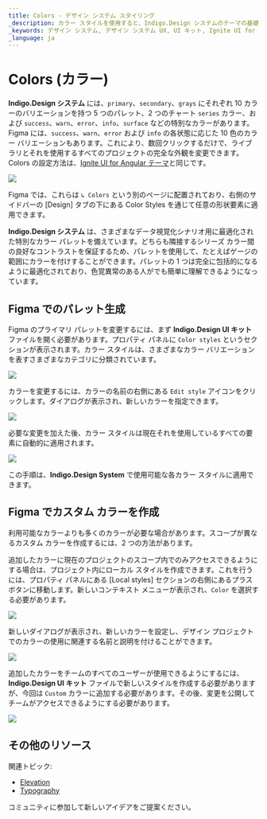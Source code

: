 ```yaml
---
title: Colors - デザイン システム スタイリング
_description: カラー スタイルを使用すると、Indigo.Design システムのテーマの基礎としてパレットと特別なカラーを設定できます。
_keywords: デザイン システム, デザイン システム UX, UI キット, Ignite UI for Angular, Angular, Angular デザイン システム, Angular 用のデザイン キット, Figma, Figma to Angular, Figma からコードをエクスポート, Figma HTML, Figma to HTML, Figma UI キット
_language: ja
---
```


# Colors (カラー)

**Indigo.Design システム** には、`primary`、`secondary`、`grays` にそれぞれ 10 カラーのバリエーションを持つ 5 つのパレット、2 つのチャート `series` カラー、および `success`、`warn`、`error`、`info`、`surface` などの特別なカラーがあります。Figma には、`success`、`warn`、`error` および `info` の各状態に応じた 10 色のカラー バリエーションもあります。これにより、数回クリックするだけで、ライブラリとそれを使用するすべてのプロジェクトの完全な外観を変更できます。Colors の設定方法は、[Ignite UI for Angular テーマ](https://jp.infragistics.com/products/ignite-ui-angular/angular/components/themes.html)と同じです。


<img class="responsive-img" src="../images/colors_palette.png" srcset="../images/colors_palette@2x.png 2x" />

Figma では、これらは `↳ Colors` という別のページに配置されており、右側のサイドバーの [Design] タブの下にある Color Styles を通じて任意の形状要素に適用できます。

**Indigo.Design システム** は、さまざまなデータ視覚化シナリオ用に最適化された特別なカラー パレットを備えています。どちらも隣接するシリーズ カラー間の良好なコントラストを保証するため、パレットを使用して、たとえばゲージの範囲にカラーを付けすることができます。パレットの 1 つは完全に包括的になるように最適化されており、色覚異常のある人がでも簡単に理解できるようになっています。

## Figma でのパレット生成

Figma のプライマリ パレットを変更するには、まず **Indigo.Design UI キット** ファイルを開く必要があります。プロパティ パネルに `Color styles` というセクションが表示されます。カラー スタイルは、さまざまなカラー バリエーションを表すさまざまなカテゴリに分類されています。

<img class="responsive-img" src="../images/colors_color-styles_figma.png" srcset="../images/colors_color-styles_figma@2x.png 2x" />

カラーを変更するには、カラーの名前の右側にある `Edit style` アイコンをクリックします。ダイアログが表示され、新しいカラーを指定できます。

<img class="responsive-img" src="../images/colors_edit_color-styles_figma.png" srcset="../images/colors_edit_color-styles_figma@2x.png 2x" />

必要な変更を加えた後、カラー スタイルは現在それを使用しているすべての要素に自動的に適用されます。

<img class="responsive-img" src="../images/colors_new_color-style_figma.png" srcset="../images/colors_new_color-style_figma@2x.png 2x" />

この手順は、**Indigo.Design System** で使用可能な各カラー スタイルに適用できます。

## Figma でカスタム カラーを作成

利用可能なカラーよりも多くのカラーが必要な場合があります。スコープが異なるカスタム カラーを作成するには、2 つの方法があります。

追加したカラーに現在のプロジェクトのスコープ内でのみアクセスできるようにする場合は、プロジェクト内にローカル スタイルを作成できます。これを行うには、プロパティ パネルにある [Local styles] セクションの右側にあるプラス ボタンに移動します。新しいコンテキスト メニューが表示され、`Color` を選択する必要があります。

<img class="responsive-img" src="../images/colors_custom1_figma.png" srcset="../images/colors_custom1_figma@2x.png 2x"/>

新しいダイアログが表示され、新しいカラーを設定し、デザイン プロジェクトでのカラーの使用に関連する名前と説明を付けることができます。

<img class="responsive-img" src="../images/colors_custom2_figma.png" srcset="../images/colors_custom2_figma@2x.png 2x"/>

追加したカラーをチームのすべてのユーザーが使用できるようにするには、**Indigo.Design UI キット** ファイルで新しいスタイルを作成する必要がありますが、今回は `Custom` カラーに追加する必要があります。その後、変更を公開してチームがアクセスできるようにする必要があります。

<img class="responsive-img" src="../images/colors_custom3_figma.png" srcset="../images/colors_custom3_figma@2x.png 2x"/>

## その他のリソース

関連トピック:

- [Elevation](elevation.md)
- [Typography](typography.md)
  <div class="divider--half"></div>

コミュニティに参加して新しいアイデアをご提案ください。
